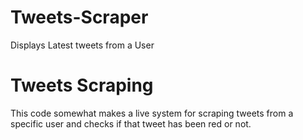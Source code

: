 # Tweets-Scraper
Displays Latest tweets from a User
# Tweets Scraping
 This code somewhat makes a live system for scraping tweets from a specific user and checks if that tweet has been red or not.
